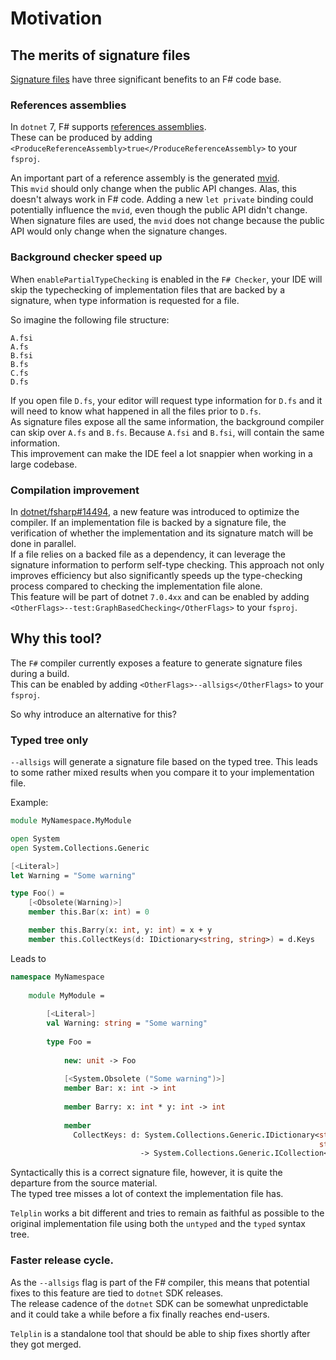 ﻿---
index: 1
---
# Motivation

## The merits of signature files

[Signature files](https://learn.microsoft.com/en-us/dotnet/fsharp/language-reference/signature-files) have three significant benefits to an F# code base.  

### References assemblies

In `dotnet` 7, F# supports [references assemblies](https://learn.microsoft.com/en-us/dotnet/standard/assembly/reference-assemblies).  
These can be produced by adding `<ProduceReferenceAssembly>true</ProduceReferenceAssembly>` to your `fsproj`.

An important part of a reference assembly is the generated [mvid](https://learn.microsoft.com/en-us/dotnet/api/system.reflection.module.moduleversionid?view=net-7.0).  
This `mvid` should only change when the public API changes. Alas, this doesn't always work in F# code. Adding a new `let private` binding could potentially influence the `mvid`, even though the public API didn't change.  
When signature files are used, the `mvid` does not change because the public API would only change when the signature changes.

### Background checker speed up

When `enablePartialTypeChecking` is enabled in the `F# Checker`, your IDE will skip the typechecking of implementation files that are backed by a signature, when type information is requested for a file.

So imagine the following file structure:

```
A.fsi
A.fs
B.fsi
B.fs
C.fs
D.fs
```

If you open file `D.fs`, your editor will request type information for `D.fs` and it will need to know what happened in all the files prior to `D.fs`.  
As signature files expose all the same information, the background compiler can skip over `A.fs` and `B.fs`. Because `A.fsi` and `B.fsi`, will contain the same information.  
This improvement can make the IDE feel a lot snappier when working in a large codebase.

### Compilation improvement

In [dotnet/fsharp#14494](https://github.com/dotnet/fsharp/pull/14494), a new feature was introduced to optimize the compiler. If an implementation file is backed by a signature file, the verification of whether the implementation and its signature match will be done in parallel.  
If a file relies on a backed file as a dependency, it can leverage the signature information to perform self-type checking. This approach not only improves efficiency but also significantly speeds up the type-checking process compared to checking the implementation file alone.  
This feature will be part of dotnet `7.0.4xx` and can be enabled by adding `<OtherFlags>--test:GraphBasedChecking</OtherFlags>` to your `fsproj`.

## Why this tool?

The `F#` compiler currently exposes a feature to generate signature files during a build.  
This can be enabled by adding `<OtherFlags>--allsigs</OtherFlags>` to your `fsproj`.

So why introduce an alternative for this?

### Typed tree only

`--allsigs` will generate a signature file based on the typed tree. This leads to some rather mixed results when you compare it to your implementation file.

Example:

```fsharp
module MyNamespace.MyModule

open System
open System.Collections.Generic

[<Literal>]
let Warning = "Some warning"

type Foo() =
    [<Obsolete(Warning)>]
    member this.Bar(x: int) = 0

    member this.Barry(x: int, y: int) = x + y
    member this.CollectKeys(d: IDictionary<string, string>) = d.Keys
```

Leads to

```fsharp
namespace MyNamespace
    
    module MyModule =
        
        [<Literal>]
        val Warning: string = "Some warning"
        
        type Foo =
            
            new: unit -> Foo
            
            [<System.Obsolete ("Some warning")>]
            member Bar: x: int -> int
            
            member Barry: x: int * y: int -> int
            
            member
              CollectKeys: d: System.Collections.Generic.IDictionary<string,
                                                                     string>
                             -> System.Collections.Generic.ICollection<string>
```

Syntactically this is a correct signature file, however, it is quite the departure from the source material.  
The typed tree misses a lot of context the implementation file has.

`Telplin` works a bit different and tries to remain as faithful as possible to the original implementation file using both the `untyped` and the `typed` syntax tree.

### Faster release cycle.

As the `--allsigs` flag is part of the F# compiler, this means that potential fixes to this feature are tied to `dotnet` SDK releases.  
The release cadence of the `dotnet` SDK can be somewhat unpredictable and it could take a while before a fix finally reaches end-users.

`Telplin` is a standalone tool that should be able to ship fixes shortly after they got merged.

<tp-nav previous="./index.html" next="./usage.html"></tp-nav>
